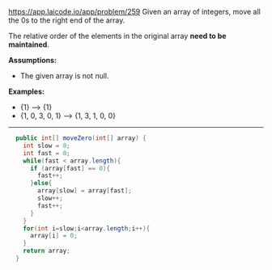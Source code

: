 https://app.laicode.io/app/problem/259
Given an array of integers, move all the 0s to the right end of the array.

The relative order of the elements in the original array **need to be maintained**.

**Assumptions:**

- The given array is not null.

**Examples:**
- {1} --> {1}
- {1, 0, 3, 0, 1} --> {1, 3, 1, 0, 0}

***
```java
  public int[] moveZero(int[] array) {
    int slow = 0;
    int fast = 0;
    while(fast < array.length){
      if (array[fast] == 0){
        fast++;
      }else{
        array[slow] = array[fast];
        slow++;
        fast++;
      }
    }
    for(int i=slow;i<array.length;i++){
      array[i] = 0;
    }
    return array;
  }
```